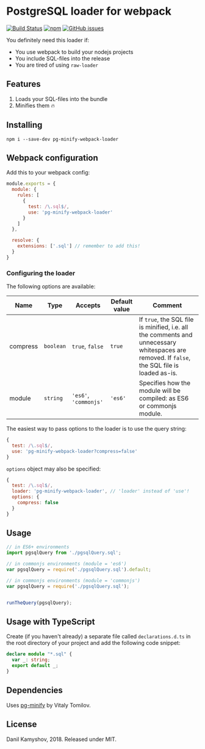 # PostgreSQL loader for webpack

[![Build Status](https://travis-ci.org/dkamyshov/pg-minify-webpack-loader.svg?branch=master)](https://travis-ci.org/dkamyshov/pg-minify-webpack-loader)
[![npm](https://img.shields.io/npm/dt/pg-minify-webpack-loader.svg)](https://www.npmjs.com/package/pg-minify-webpack-loader)
[![GitHub issues](https://img.shields.io/github/issues-raw/dkamyshov/pg-minify-webpack-loader.svg)](https://github.com/dkamyshov/pg-minify-webpack-loader)

You definitely need this loader if:

* You use webpack to build your nodejs projects
* You include SQL-files into the release
* You are tired of using `raw-loader`

## Features

1. Loads your SQL-files into the bundle
2. Minifies them 🔥

## Installing

`npm i --save-dev pg-minify-webpack-loader`

## Webpack configuration

Add this to your webpack config:

```javascript
module.exports = {
  module: {
    rules: [
      {
        test: /\.sql$/,
        use: 'pg-minify-webpack-loader'
      }
    ]
  },

  resolve: {
    extensions: ['.sql'] // remember to add this!
  }
}
```

### Configuring the loader

The following options are available:

| Name | Type | Accepts | Default value | Comment |
| --- | --- | --- | --- | --- |
| compress | `boolean` | `true`, `false` | `true` | If `true`, the SQL file is minified, i.e. all the comments and unnecessary whitespaces are removed. If `false`, the SQL file is loaded as-is. |
| module | `string` | `'es6'`, `'commonjs'` | `'es6'` | Specifies how the module will be compiled: as ES6 or commonjs module. |

The easiest way to pass options to the loader is to use the query string:

```javascript
{
  test: /\.sql$/,
  use: 'pg-minify-webpack-loader?compress=false'
}
```

`options` object may also be specified:

```javascript
{
  test: /\.sql$/,
  loader: 'pg-minify-webpack-loader', // 'loader' instead of 'use'!
  options: {
    compress: false
  }
}
```

## Usage

```javascript
// in ES6+ environments
import pgsqlQuery from './pgsqlQuery.sql';

// in commonjs environments (module = 'es6')
var pgsqlQuery = require('./pgsqlQuery.sql').default;

// in commonjs environments (module = 'commonjs')
var pgsqlQuery = require('./pgsqlQuery.sql');


runTheQuery(pgsqlQuery);
```

## Usage with TypeScript

Create (if you haven't already) a separate file called `declarations.d.ts` in the root directory of your project and add the following code snippet:

```typescript
declare module "*.sql" {
  var _: string;
  export default _;
}
```

## Dependencies

Uses [pg-minify](https://github.com/vitaly-t/pg-minify) by Vitaly Tomilov.

## License

Danil Kamyshov, 2018. Released under MIT.

